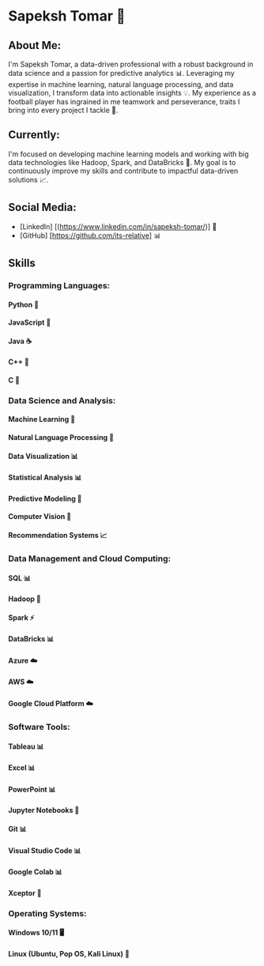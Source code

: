 # Sapeksh Tomar 🤖

## About Me:
I'm Sapeksh Tomar, a data-driven professional with a robust background in data science and a passion for predictive analytics 📊. Leveraging my expertise in machine learning, natural language processing, and data visualization, I transform data into actionable insights 💡. My experience as a football player has ingrained in me teamwork and perseverance, traits I bring into every project I tackle 🏈.

## Currently:
I'm focused on developing machine learning models and working with big data technologies like Hadoop, Spark, and DataBricks 🤯. My goal is to continuously improve my skills and contribute to impactful data-driven solutions 📈.

## Social Media:
* [LinkedIn] [(https://www.linkedin.com/in/sapeksh-tomar/)] 👥
* [GitHub] [https://github.com/its-relative] 📊

## Skills

### Programming Languages:
#### Python 🐍
#### JavaScript 📜
#### Java ☕️
#### C++ 🤖
#### C 🔩

### Data Science and Analysis:
#### Machine Learning 🤖
#### Natural Language Processing 📝
#### Data Visualization 📊
#### Statistical Analysis 📊
#### Predictive Modeling 🔮
#### Computer Vision 👀
#### Recommendation Systems 📈

### Data Management and Cloud Computing:
#### SQL 📊
#### Hadoop 🤖
#### Spark ⚡️
#### DataBricks 📊
#### Azure ☁️
#### AWS ☁️
#### Google Cloud Platform ☁️

### Software Tools:
#### Tableau 📊
#### Excel 📊
#### PowerPoint 📊
#### Jupyter Notebooks 📝
#### Git 📊
#### Visual Studio Code 📊
#### Google Colab 📊
#### Xceptor 🤖

### Operating Systems:
#### Windows 10/11 🖥️
#### Linux (Ubuntu, Pop OS, Kali Linux) 🤖
